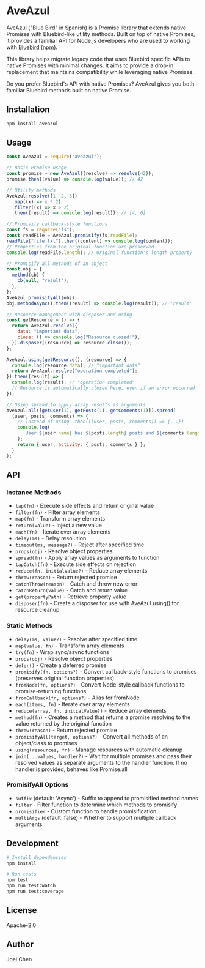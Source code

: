 # AveAzul

AveAzul ("Blue Bird" in Spanish) is a Promise library that extends native Promises with Bluebird-like utility methods. Built on top of native Promises, it provides a familiar API for Node.js developers who are used to working with [Bluebird](https://github.com/petkaantonov/bluebird) ([npm](https://www.npmjs.com/package/bluebird)).

This library helps migrate legacy code that uses Bluebird specific APIs to native Promises with minimal changes. It aims to provide a drop-in replacement that maintains compatibility while leveraging native Promises.

Do you prefer Bluebird's API with native Promises? AveAzul gives you both - familiar Bluebird methods built on native Promise.

## Installation

```bash
npm install aveazul
```

## Usage

```javascript
const AveAzul = require("aveazul");

// Basic Promise usage
const promise = new AveAzul((resolve) => resolve(42));
promise.then((value) => console.log(value)); // 42

// Utility methods
AveAzul.resolve([1, 2, 3])
  .map((x) => x * 2)
  .filter((x) => x > 2)
  .then((result) => console.log(result)); // [4, 6]

// Promisify callback-style functions
const fs = require("fs");
const readFile = AveAzul.promisify(fs.readFile);
readFile("file.txt").then((content) => console.log(content));
// Properties from the original function are preserved
console.log(readFile.length); // Original function's length property

// Promisify all methods of an object
const obj = {
  method(cb) {
    cb(null, "result");
  },
};
AveAzul.promisifyAll(obj);
obj.methodAsync().then((result) => console.log(result)); // 'result'

// Resource management with disposer and using
const getResource = () => {
  return AveAzul.resolve({
    data: "important data",
    close: () => console.log("Resource closed!"),
  }).disposer((resource) => resource.close());
};

AveAzul.using(getResource(), (resource) => {
  console.log(resource.data); // "important data"
  return AveAzul.resolve("operation completed");
}).then((result) => {
  console.log(result); // "operation completed"
  // Resource is automatically closed here, even if an error occurred
});

// Using spread to apply array results as arguments
AveAzul.all([getUser(1), getPosts(1), getComments(1)]).spread(
  (user, posts, comments) => {
    // Instead of using .then(([user, posts, comments]) => {...})
    console.log(
      `User ${user.name} has ${posts.length} posts and ${comments.length} comments`
    );
    return { user, activity: { posts, comments } };
  }
);
```

## API

### Instance Methods

- `tap(fn)` - Execute side effects and return original value
- `filter(fn)` - Filter array elements
- `map(fn)` - Transform array elements
- `return(value)` - Inject a new value
- `each(fn)` - Iterate over array elements
- `delay(ms)` - Delay resolution
- `timeout(ms, message?)` - Reject after specified time
- `props(obj)` - Resolve object properties
- `spread(fn)` - Apply array values as arguments to function
- `tapCatch(fn)` - Execute side effects on rejection
- `reduce(fn, initialValue?)` - Reduce array elements
- `throw(reason)` - Return rejected promise
- `catchThrow(reason)` - Catch and throw new error
- `catchReturn(value)` - Catch and return value
- `get(propertyPath)` - Retrieve property value
- `disposer(fn)` - Create a disposer for use with AveAzul.using() for resource cleanup

### Static Methods

- `delay(ms, value?)` - Resolve after specified time
- `map(value, fn)` - Transform array elements
- `try(fn)` - Wrap sync/async functions
- `props(obj)` - Resolve object properties
- `defer()` - Create a deferred promise
- `promisify(fn, options?)` - Convert callback-style functions to promises (preserves original function properties)
- `fromNode(fn, options?)` - Convert Node-style callback functions to promise-returning functions
- `fromCallback(fn, options?)` - Alias for fromNode
- `each(items, fn)` - Iterate over array elements
- `reduce(array, fn, initialValue?)` - Reduce array elements
- `method(fn)` - Creates a method that returns a promise resolving to the value returned by the original function
- `throw(reason)` - Return rejected promise
- `promisifyAll(target, options?)` - Convert all methods of an object/class to promises
- `using(resources, fn)` - Manage resources with automatic cleanup
- `join(...values, handler?)` - Wait for multiple promises and pass their resolved values as separate arguments to the handler function. If no handler is provided, behaves like Promise.all

### PromisifyAll Options

- `suffix` (default: 'Async') - Suffix to append to promisified method names
- `filter` - Filter function to determine which methods to promisify
- `promisifier` - Custom function to handle promisification
- `multiArgs` (default: false) - Whether to support multiple callback arguments

## Development

```bash
# Install dependencies
npm install

# Run tests
npm test
npm run test:watch
npm run test:coverage
```

## License

Apache-2.0

## Author

Joel Chen
